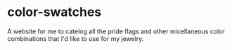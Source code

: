 # color-swatches

A website for me to catelog all the pride flags and other micellaneous color combinations that I'd like to use for my jewelry. 

